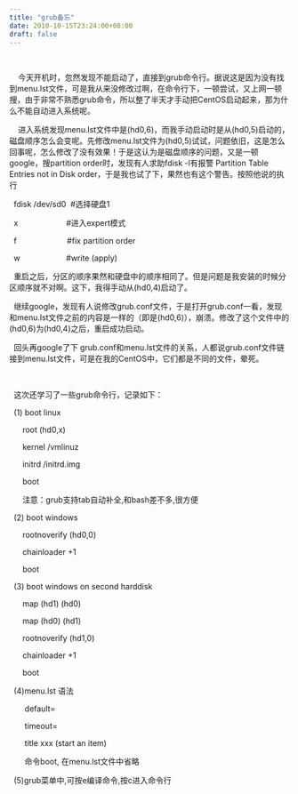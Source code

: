 ```yaml
---
title: "grub备忘"
date: 2010-10-15T23:24:00+08:00
draft: false
---
```


 


    今天开机时，忽然发现不能启动了，直接到grub命令行。据说这是因为没有找到menu.lst文件，可是我从来没修改过啊，在命令行下，一顿尝试，又上网一顿搜，由于非常不熟悉grub命令，所以整了半天才手动把CentOS启动起来，那为什么不能自动进入系统呢。


    进入系统发现menu.lst文件中是(hd0,6)，而我手动启动时是从(hd0,5)启动的，磁盘顺序怎么会变呢。先修改menu.lst文件为(hd0,5)试试，问题依旧，这是怎么回事呢，怎么修改了没有效果！于是这认为是磁盘顺序的问题，又是一顿google，搜partition order时，发现有人求助fdisk -l有报警 Partition Table Entries not in Disk order，于是我也试了下，果然也有这个警告。按照他说的执行


  fdisk /dev/sd0  #选择硬盘1


  x                      #进入expert模式


  f                       #fix partition order


  w                     #write (apply)


  重启之后，分区的顺序果然和硬盘中的顺序相同了。但是问题是我安装的时候分区顺序就不对啊。这下，我得手动从(hd0,4)启动了。


  继续google，发现有人说修改grub.conf文件，于是打开grub.conf一看，发现和menu.lst文件之前的内容是一样的（即是(hd0,6)），崩溃。修改了这个文件中的(hd0,6)为(hd0,4)之后，重启成功启动。


  回头再google了下 grub.conf和menu.lst文件的关系，人都说grub.conf文件链接到menu.lst文件，可是在我的CentOS中，它们都是不同的文件，晕死。


 


  这次还学习了一些grub命令行，记录如下：


  (1) boot linux


      root (hd0,x)


      kernel /vmlinuz


      initrd /initrd.img


      boot


      注意：grub支持tab自动补全,和bash差不多,很方便


  (2) boot windows


      rootnoverify (hd0,0)


      chainloader +1


      boot


  (3) boot windows on second harddisk


      map (hd1) (hd0)


      map (hd0) (hd1)


      rootnoverify (hd1,0)


      chainloader +1


      boot


  (4)menu.lst 语法


       default=


       timeout=


       title xxx (start an item)


       命令boot, 在menu.lst文件中省略


  (5)grub菜单中,可按e编译命令,按c进入命令行


